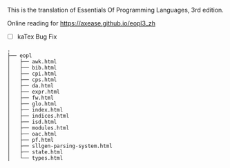 This is the translation of Essentials Of Programming Languages, 3rd edition.


Online reading for https://axease.github.io/eopl3_zh

- [ ] kaTex Bug Fix

```
.
├── eopl
│   ├── awk.html
│   ├── bib.html
│   ├── cpi.html
│   ├── cps.html
│   ├── da.html
│   ├── expr.html
│   ├── fw.html
│   ├── glo.html
│   ├── index.html
│   ├── indices.html
│   ├── isd.html
│   ├── modules.html
│   ├── oac.html
│   ├── pf.html
│   ├── sllgen-parsing-system.html
│   ├── state.html
│   └── types.html
```